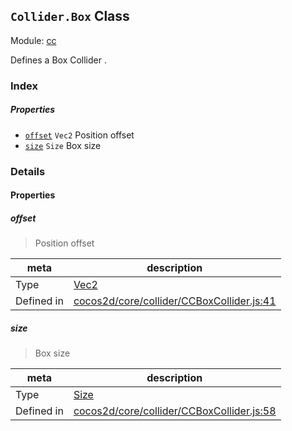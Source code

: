 ## `Collider.Box` Class



Module: [cc](../modules/cc.md)


Defines a Box Collider .



### Index

##### Properties

  - [`offset`](#offset) `Vec2` Position offset
  - [`size`](#size) `Size` Box size





### Details


#### Properties


##### offset

> Position offset

| meta | description |
|------|-------------|
| Type | <a href="../classes/Vec2.html" class="crosslink">Vec2</a> |
| Defined in | [cocos2d/core/collider/CCBoxCollider.js:41](https://github.com/cocos-creator/engine/blob/33d0b730a5a6ed8ad09bd24f16c009cf509ff90b/cocos2d/core/collider/CCBoxCollider.js#L41) |



##### size

> Box size

| meta | description |
|------|-------------|
| Type | <a href="../classes/Size.html" class="crosslink">Size</a> |
| Defined in | [cocos2d/core/collider/CCBoxCollider.js:58](https://github.com/cocos-creator/engine/blob/33d0b730a5a6ed8ad09bd24f16c009cf509ff90b/cocos2d/core/collider/CCBoxCollider.js#L58) |






